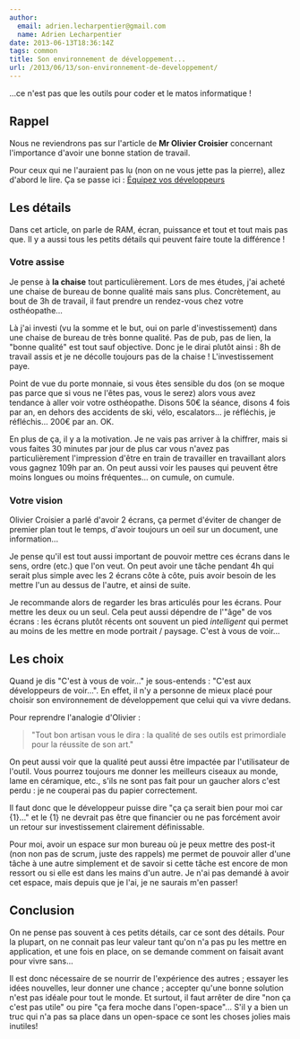 ```yaml
---
author:
  email: adrien.lecharpentier@gmail.com
  name: Adrien Lecharpentier
date: 2013-06-13T18:36:14Z
tags: common
title: Son environnement de développement...
url: /2013/06/13/son-environnement-de-developpement/
---
```


...ce n'est pas que les outils pour coder et le matos informatique !

## Rappel

Nous ne reviendrons pas sur l'article de **Mr Olivier Croisier** concernant l'importance d'avoir une bonne station de travail.

Pour ceux qui ne l'auraient pas lu (non on ne vous jette pas la pierre), allez d'abord le lire. Ça se passe ici : [Équipez vos développeurs](http://thecodersbreakfast.net/index.php?post/2012/08/26/equipez-vos-d%C3%A9veloppeurs)

## Les détails

Dans cet article, on parle de RAM, écran, puissance et tout et tout mais pas que. Il y a aussi tous les petits détails qui peuvent faire toute la différence !

### Votre assise

Je pense à **la chaise** tout particulièrement. Lors de mes études, j'ai acheté une chaise de bureau de bonne qualité mais sans plus. Concrètement, au bout de 3h de travail, il faut prendre un rendez-vous chez votre osthéopathe...

Là j'ai investi (vu la somme et le but, oui on parle d'investissement) dans une chaise de bureau de très bonne qualité. Pas de pub, pas de lien, la "bonne qualité" est tout sauf objective. Donc je le dirai plutôt ainsi : 8h de travail assis et je ne décolle toujours pas de la chaise ! L'investissement paye.

Point de vue du porte monnaie, si vous êtes sensible du dos (on se moque pas parce que si vous ne l'êtes pas, vous le serez) alors vous avez tendance à aller voir votre osthéopathe. Disons 50€ la séance, disons 4 fois par an, en dehors des accidents de ski, vélo, escalators... je réfléchis, je réfléchis... 200€ par an. OK. 

En plus de ça, il y a la motivation. Je ne vais pas arriver à la chiffrer, mais si vous faites 30 minutes par jour de plus car vous n'avez pas particulièrement l'impression d'être en train de travailler en travaillant alors vous gagnez 109h par an. On peut aussi voir les pauses qui peuvent être moins longues ou moins fréquentes... on cumule, on cumule.

### Votre vision

Olivier Croisier a parlé d'avoir 2 écrans, ça permet d'éviter de changer de premier plan tout le temps, d'avoir toujours un oeil sur un document, une information... 

Je pense qu'il est tout aussi important de pouvoir mettre ces écrans dans le sens, ordre (etc.) que l'on veut. On peut avoir une tâche pendant 4h qui serait plus simple avec les 2 écrans côte à côte, puis avoir besoin de les mettre l'un au dessus de l'autre, et ainsi de suite.

Je recommande alors de regarder les bras articulés pour les écrans. Pour mettre les deux ou un seul. Cela peut aussi dépendre de l'"âge" de vos écrans : les écrans plutôt récents ont souvent un pied _intelligent_ qui permet au moins de les mettre en mode portrait / paysage. C'est à vous de voir...

## Les choix

Quand je dis "C'est à vous de voir..." je sous-entends : "C'est aux développeurs de voir...". En effet, il n'y a personne de mieux placé pour choisir son environnement de développement que celui qui va vivre dedans.

Pour reprendre l'analogie d'Olivier :

> "Tout bon artisan vous le dira : la qualité de ses outils est primordiale pour la réussite de son art."

On peut aussi voir que la qualité peut aussi être impactée par l'utilisateur de l'outil. Vous pourrez toujours me donner les meilleurs ciseaux au monde, lame en céramique, etc., s'ils ne sont pas fait pour un gaucher alors c'est perdu : je ne couperai pas du papier correctement.

Il faut donc que le développeur puisse dire "ça ça serait bien pour moi car {1}..." et le {1} ne devrait pas être que financier ou ne pas forcément avoir un retour sur investissement clairement définissable.

Pour moi, avoir un espace sur mon bureau où je peux mettre des post-it (non non pas de scrum, juste des rappels) me permet de pouvoir aller d'une tâche à une autre simplement et de savoir si cette tâche est encore de mon ressort ou si elle est dans les mains d'un autre. Je n'ai pas demandé à avoir cet espace, mais depuis que je l'ai, je ne saurais m'en passer!

## Conclusion

On ne pense pas souvent à ces petits détails, car ce sont des détails. Pour la plupart, on ne connait pas leur valeur tant qu'on n'a pas pu les mettre en application, et une fois en place, on se demande comment on faisait avant pour vivre sans...

Il est donc nécessaire de se nourrir de l'expérience des autres ; essayer les idées nouvelles, leur donner une chance ; accepter qu'une bonne solution n'est pas idéale pour tout le monde. Et surtout, il faut arrêter de dire "non ça c'est pas utile" ou pire "ça fera moche dans l'open-space"... S'il y a bien un truc qui n'a pas sa place dans un open-space ce sont les choses jolies mais inutiles!

